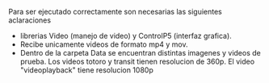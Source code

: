 Para ser ejecutado correctamente son necesarias las siguientes aclaraciones
- librerias Video (manejo de video) y ControlP5 (interfaz grafica).
- Recibe unicamente videos de formato mp4 y mov. 
- Dentro de la carpeta Data se encuentran distintas imagenes y videos de prueba. Los videos totoro y transit tienen resolucion de 360p. El video "videoplayback" tiene resolucion 1080p
